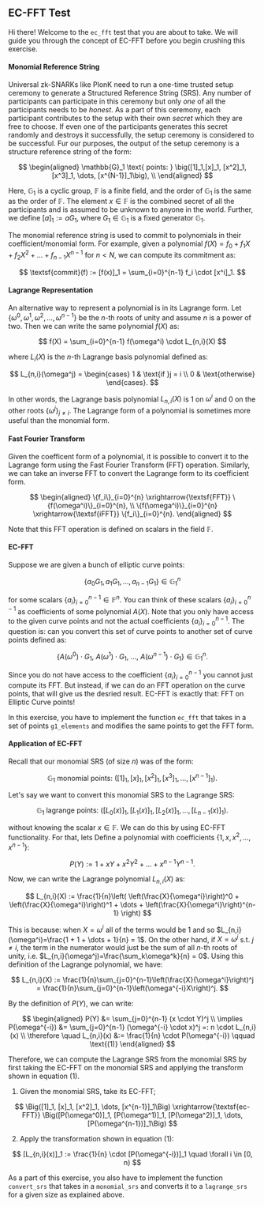 ## EC-FFT Test

Hi there! Welcome to the `ec_fft` test that you are about to take. We will guide you through the concept of EC-FFT before you begin crushing this exercise.

#### Monomial Reference String

Universal zk-SNARKs like PlonK need to run a one-time trusted setup ceremony to generate a Structured Reference String (SRS). Any number of participants can participate in this ceremony but only _one_ of all the participants needs to be _honest_. As a part of this ceremony, each participant contributes to the setup with their own _secret_ which they are free to choose. If even one of the participants generates this secret randomly and destroys it successfully, the setup ceremony is considered to be successful. Fur our purposes, the output of the setup ceremony is a structure reference string of the form:

$$
\begin{aligned}
\mathbb{G}_1 \text{ points: }
\big([1]_1,[x]_1, [x^2]_1, [x^3]_1, \dots, [x^{N-1}]_1\big), \\
\end{aligned}
$$

Here, $\mathbb{G}_1$ is a cyclic group, $\mathbb{F}$ is a finite field, and the order of $\mathbb{G}_1$ is the same as the order of $\mathbb{F}$. The element  $x \in \mathbb{F}$ is the combined secret of all the participants and is assumed to be unknown to anyone in the world. Further, we define $[a]_1 := aG_1$, where $G_1\in \mathbb{G}_1$ is a fixed generator $\mathbb{G}_1$.

The monomial reference string is used to commit to polynomials in their coefficient/monomial form. For example, given a polynomial $f(X) = f_0 + f_1X + f_2X^2 + \dots + f_{n-1}X^{n-1}$ for $n < N$, we can compute its commitment as:

$$
\textsf{commit}(f) := [f(x)]_1 = \sum_{i=0}^{n-1} f_i \cdot [x^i]_1.
$$

#### Lagrange Representation

An alternative way to represent a polynomial is in its Lagrange form. Let $\{\omega^0, \omega^1, \omega^2, \dots, \omega^{n-1}\}$ be the $n$-th roots of unity and assume $n$ is a power of two. Then we can write the same polynomial $f(X)$ as:

$$
f(X) = \sum_{i=0}^{n-1} f(\omega^i) \cdot L_{n,i}(X)
$$

where $L_i(X)$ is the $n$-th Lagrange basis polynomial defined as:

$$
L_{n,i}(\omega^j) =
\begin{cases}
    1 & \text{if }j = i \\
    0 & \text{otherwise}
\end{cases}.
$$

In other words, the Lagrange basis polynomial $L_{n,i}(X)$ is $1$ on $\omega^i$ and $0$ on the other roots $\{\omega^j\}_{j \neq i}$. The Lagrange form of a polynomial is sometimes more useful than the monomial form.

#### Fast Fourier Transform

Given the coefficent form of a polynomial, it is possible to convert it to the Lagrange form using the Fast Fourier Transform (FFT) operation. Similarly, we can take an inverse FFT to convert the Lagrange form to its coefficient form.

$$
\begin{aligned}
    \{f_i\}_{i=0}^{n} \xrightarrow{\textsf{FFT}} \{f(\omega^i)\}_{i=0}^{n}, \\
\{f(\omega^i)\}_{i=0}^{n} \xrightarrow{\textsf{iFFT}} \{f_i\}_{i=0}^{n}.
\end{aligned}
$$

Note that this $\textsf{FFT}$ operation is defined on scalars in the field $\mathbb{F}$.

#### EC-FFT

Suppose we are given a bunch of elliptic curve points:

$$
\{a_0G_1, a_1G_1, \dots, a_{n-1}G_1\} \in \mathbb{G}_1^{n}
$$

for some scalars $\{a_i\}_{i=0}^{n-1}\in \mathbb{F}^n$. You can think of these scalars $\{a_i\}_{i=0}^{n-1}$ as coefficients of some polynomial $A(X)$. Note that you only have access to the given curve points and not the actual coefficients $\{a_i\}_{i=0}^{n-1}$. The question is: can you convert this set of curve points to another set of curve points defined as:

$$
\{A(\omega^0)\cdot G_1, \ A(\omega^1)\cdot G_1, \ \dots,  \ A(\omega^{n-1})\cdot G_1\} \in \mathbb{G}_1^{n}.
$$

Since you do not have access to the coefficient $\{a_i\}_{i=0}^{n-1}$ you cannot just compute its FFT. But instead, if we can do an FFT operation on the curve points, that will give us the desried result. EC-FFT is exactly that: FFT on Elliptic Curve points!

In this exercise, you have to implement the function `ec_fft` that takes in a set of points `g1_elements` and modifies the same points to get the FFT form.

#### Application of EC-FFT

Recall that our monomial SRS (of size $n$) was of the form:

$$
\mathbb{G}_1 \text{ monomial points: }
\big([1]_1,[x]_1, [x^2]_1, [x^3]_1, \dots, [x^{n-1}]_1\big).
$$

Let's say we want to convert this monomial SRS to the Lagrange SRS:

$$
\mathbb{G}_1 \text{ lagrange points: }
\big([L_0(x)]_1,[L_1(x)]_1, [L_2(x)]_1, \dots, [L_{n-1}(x)]_1\big).
$$

without knowing the scalar $x\in \mathbb{F}$. We can do this by using EC-FFT functionality. For that, lets Define a polynomial with coefficients $\{1, x, x^2, \dots, x^{n-1}\}$:

$$
P(Y) := 1 + xY + x^2Y^2 + \dots + x^{n-1}Y^{n-1}.
$$

Now, we can write the Lagrange polynomial $L_{n,i}(X)$ as:

$$
L_{n,i}(X) := \frac{1}{n}\left( \left(\frac{X}{\omega^i}\right)^0 + \left(\frac{X}{\omega^i}\right)^1 + \dots + \left(\frac{X}{\omega^i}\right)^{n-1} \right)
$$

This is because: when $X=\omega^i$ all of the terms would be 1 and so $L_{n,i}(\omega^i)=\frac{1 + 1 + \dots + 1}{n} = 1$. On the other hand, if $X = \omega^j$ s.t. $j\neq i$, the term in the numerator would just be the sum of all $n$-th roots of unity, i.e. $L_{n,i}(\omega^j)=\frac{\sum_k\omega^k}{n} = 0$. Using this definition of the Lagrange polynomial, we have:

$$
L_{n,i}(X) := \frac{1}{n}\sum_{j=0}^{n-1}\left(\frac{X}{\omega^i}\right)^j = \frac{1}{n}\sum_{j=0}^{n-1}\left(\omega^{-i}X\right)^j.
$$

By the definition of $P(Y)$, we can write:

$$
\begin{aligned}
P(Y) &= \sum_{j=0}^{n-1} (x \cdot Y)^j \\
\implies P(\omega^{-i}) &= \sum_{j=0}^{n-1} (\omega^{-i} \cdot x)^j =: n \cdot L_{n,i}(x) \\
\therefore \quad L_{n,i}(x) &:= \frac{1}{n} \cdot P(\omega^{-i}) \qquad \text{(1)}
\end{aligned}
$$

Therefore, we can compute the Lagrange SRS from the monomial SRS by first taking the EC-FFT on the monomial SRS and applying the transform shown in equation $(1)$.

1. Given the monomial SRS, take its EC-FFT;

$$
   \Big([1]_1, [x]_1, [x^2]_1, \dots, [x^{n-1}]_1\Big)
   \xrightarrow{\textsf{ec-FFT}}
   \Big([P(\omega^0)]_1, [P(\omega^1)]_1, [P(\omega^2)]_1, \dots, [P(\omega^{n-1})]_1\Big)
$$

2. Apply the transformation shown in equation $(1)$:

$$
   [L_{n,i}(x)]_1 := \frac{1}{n} \cdot [P(\omega^{-i})]_1 \quad \forall i \in [0, n)
$$

As a part of this exercise, you also have to implement the function `convert_srs` that takes in a `monomial_srs` and converts it to a `lagrange_srs` for a given size as explained above.
